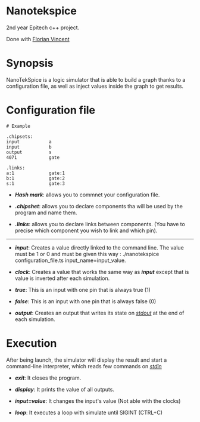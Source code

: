 # Nanotekspice
2nd year Epitech c++ project.

Done with [Florian Vincent](https://github.com/kyx42)

# Synopsis

NanoTekSpice is a logic simulator that is able to build a graph thanks to a configuration file, as well as inject values inside the graph to get results.

# Configuration file

```
# Example

.chipsets:                                                                                                                                                                                                                                     
input           a                                                                                                                                                                                                                              
input           b                                                                                                                                                                                                                              
output          s                                                                                                                                                                                                                              
4071            gate                                                                                                                                                                                                                           
                                                                                                                                                                                                                                               
.links:                                                                                                                                                                                                                                        
a:1             gate:1                                                                                                                                                                                                                         
b:1             gate:2                                                                                                                                                                                                                         
s:1             gate:3 
```

* ***Hash mark***:	allows you to commnet your configuration file.

* ***.chipshet***:	allows you to declare components tha will be used by the program and name them.

* ***.links***:     allows you to declare links between components. (You have to precise which component you wish to link and which pin).

***

* ***input***: Creates a value directly linked to the command line. The value must be 1 or 0 and must be given this way :
./nanotekspice configuration_file.ts input_name=input_value.

* ***clock***: Creates a value that works the same way as ***input*** except that is value is inverted after each simulation.

* ***true***: This is an input with one pin that is always true (1)

* ***false***: This is an input with one pin that is always false (0)

* ***output***: Creates an output that writes its state on *[stdout](http://en.cppreference.com/w/cpp/io/cout)* at the end of each simulation.

# Execution

After being launch, the simulator will display the result and start a command-line interpreter, which reads few commands on *[stdin](http://en.cppreference.com/w/cpp/io/cin)*

* ***exit***: It closes the program.

* ***display***: It prints the value of all outputs.

* ***input=value***: It changes the input's value (Not able with the clocks)

* ***loop***: It executes a loop with simulate until SIGINT (CTRL+C)
